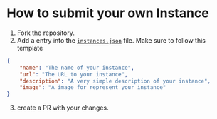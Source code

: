 # How to submit your own Instance

1. Fork the repository.
2. Add a entry into the [`instances.json`](instances.json) file. Make sure to follow this template

```json
{
    "name": "The name of your instance",
    "url": "The URL to your instance",
    "description": "A very simple description of your instance",
    "image": "A image for represent your instance"
}
```

3. create a PR with your changes.
